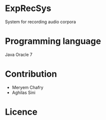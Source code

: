 # ExpRecSys
System for recording audio corpora

# Programming language
Java Oracle 7

# Contribution
* Meryem Chafry
* Aghilas Sini

# Licence
